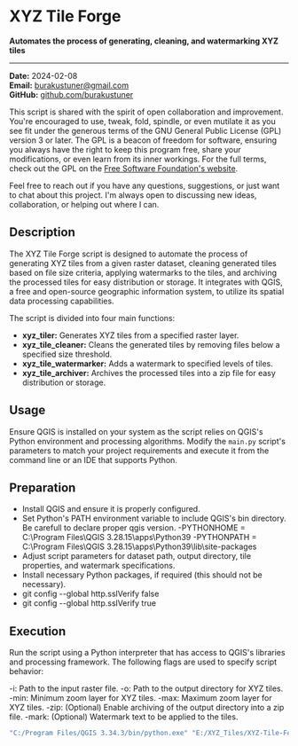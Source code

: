 # XYZ Tile Forge

**Automates the process of generating, cleaning, and watermarking XYZ tiles**

---

**Date:** 2024-02-08  
**Email:** [burakustuner@gmail.com](mailto:burakustuner@gmail.com)  
**GitHub:** [github.com/burakustuner](https://github.com/burakustuner)

This script is shared with the spirit of open collaboration and improvement. You're encouraged to use, tweak, fold, spindle, or even mutilate it as you see fit under the generous terms of the GNU General Public License (GPL) version 3 or later. The GPL is a beacon of freedom for software, ensuring you always have the right to keep this program free, share your modifications, or even learn from its inner workings. For the full terms, check out the GPL on the [Free Software Foundation's website](https://www.fsf.org/).

Feel free to reach out if you have any questions, suggestions, or just want to chat about this project. I'm always open to discussing new ideas, collaboration, or helping out where I can.

## Description

The XYZ Tile Forge script is designed to automate the process of generating XYZ tiles from a given raster dataset, cleaning generated tiles based on file size criteria, applying watermarks to the tiles, and archiving the processed tiles for easy distribution or storage. It integrates with QGIS, a free and open-source geographic information system, to utilize its spatial data processing capabilities.

The script is divided into four main functions:

- **xyz_tiler:** Generates XYZ tiles from a specified raster layer.
- **xyz_tile_cleaner:** Cleans the generated tiles by removing files below a specified size threshold.
- **xyz_tile_watermarker:** Adds a watermark to specified levels of tiles.
- **xyz_tile_archiver:**  Archives the processed tiles into a zip file for easy distribution or storage.

## Usage

Ensure QGIS is installed on your system as the script relies on QGIS's Python environment and processing algorithms. Modify the `main.py` script's parameters to match your project requirements and execute it from the command line or an IDE that supports Python.

## Preparation

- Install QGIS and ensure it is properly configured.
- Set Python's PATH environment variable to include QGIS's bin directory. Be carefull to declare proper qgis version.
  -PYTHONHOME = C:\Program Files\QGIS 3.28.15\apps\Python39
  -PYTHONPATH = C:\Program Files\QGIS 3.28.15\apps\Python39\lib\site-packages
- Adjust script parameters for dataset path, output directory, tile properties, and watermark specifications.
- Install necessary Python packages, if required (this should not be necessary).
- git config --global http.sslVerify false
- git config --global http.sslVerify true

## Execution

Run the script using a Python interpreter that has access to QGIS's libraries and processing framework. The following flags are used to specify script behavior:

-i: Path to the input raster file.
-o: Path to the output directory for XYZ tiles.
-min: Minimum zoom layer for XYZ tiles.
-max: Maximum zoom layer for XYZ tiles.
-zip: (Optional) Enable archiving of the output directory into a zip file.
-mark: (Optional) Watermark text to be applied to the tiles.

```bash
"C:/Program Files/QGIS 3.34.3/bin/python.exe" "E:/XYZ_Tiles/XYZ-Tile-Forge/main.py" -i "E:/XYZ_Tiles/originals/EPB/EB1/ayvalik/ayvalik_ort.ecw" -o "E:/XYZ_Tiles/output" -min 7 -max 17 -mark "2024" -zip 
```
